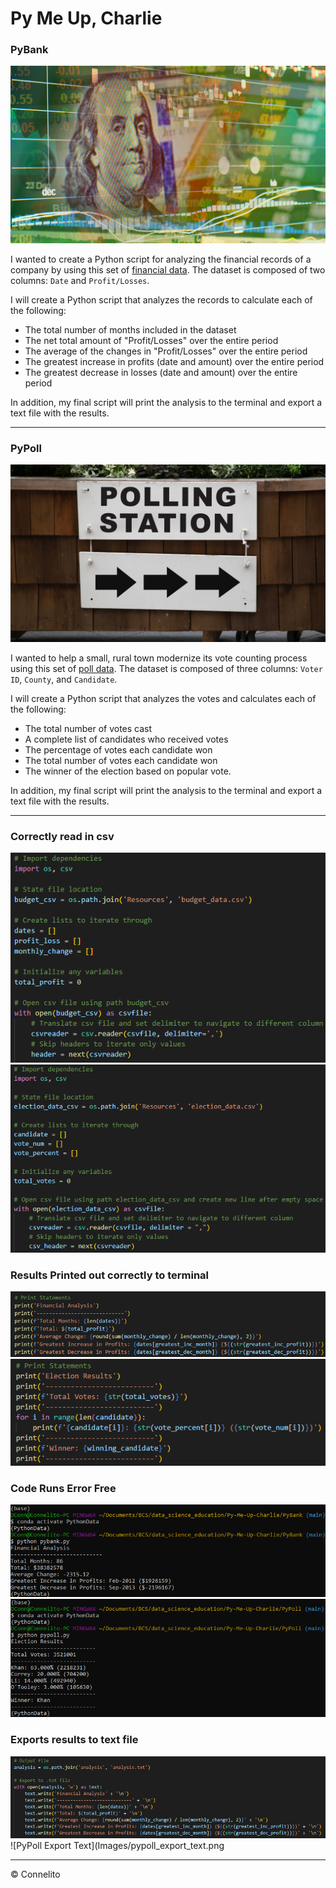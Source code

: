# Py Me Up, Charlie

### PyBank

  ![Revenue](Images/revenue-per-lead.png)

I wanted to create a Python script for analyzing the financial records of a company by using this set of [financial data](PyBank/Resources/budget_data.csv). The dataset is composed of two columns: `Date` and `Profit/Losses`.

I will create a Python script that analyzes the records to calculate each of the following:
  * The total number of months included in the dataset
  * The net total amount of "Profit/Losses" over the entire period
  * The average of the changes in "Profit/Losses" over the entire period
  * The greatest increase in profits (date and amount) over the entire period
  * The greatest decrease in losses (date and amount) over the entire period

In addition, my final script will print the analysis to the terminal and export a text file with the results.

  - - -

### PyPoll

  ![Vote Counting](Images/Vote_counting.png)

I wanted to help a small, rural town modernize its vote counting process using this set of [poll data](PyPoll/Resources/election_data.csv). The dataset is composed of three columns: `Voter ID`, `County`, and `Candidate`. 

I will create a Python script that analyzes the votes and calculates each of the following:
  * The total number of votes cast
  * A complete list of candidates who received votes
  * The percentage of votes each candidate won
  * The total number of votes each candidate won
  * The winner of the election based on popular vote.

In addition, my final script will print the analysis to the terminal and export a text file with the results.

  - - -

### Correctly read in csv
  ![Read PyBank CSV](Images/pybank_read_csv.png)
  ![Read PyPoll CSV](Images/pypoll_read_csv.png)

### Results Printed out correctly to terminal
  ![PyBank Print](Images/pybank_print_statements.png)
  ![PyPoll Print](Images/pypoll_print_statements.png)

### Code Runs Error Free
  ![PyBank Script](Images/pybank_script.png)
  ![PyPoll Script](Images/pypoll_script.png)

### Exports results to text file
  ![PyBank Export Text](Images/pybank_export_text.png)
  ![PyPoll Export Text](Images/pypoll_export_text.png

  - - -

© Connelito
